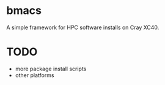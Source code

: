 # bmacs

A simple framework for HPC software installs on Cray XC40.

# TODO

- more package install scripts
- other platforms
